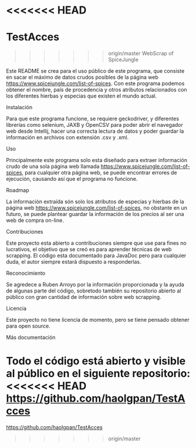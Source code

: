 <<<<<<< HEAD
=======
# TestAcces
>>>>>>> origin/master
WebScrap of SpiceJungle

Este README se crea para el uso público de este programa, que consiste en sacar el máximo de
datos crudos posibles de la página web https://www.spicejungle.com/list-of-spices.
Con este programa podemos obtener el nombre, país de procedencia y otros atributos relacionados
con los diferentes hierbas y especias que existen el mundo actual.
 
Instalación

Para que este programa funcione, se requiere geckodriver, y diferentes librerías como selenium, JAXB
y OpenCSV para poder abrir el navegador web desde Intellij, hacer una correcta lectura de datos
y poder guardar la información en archivos con extensión .csv y .xml.

Uso

Principalmente este programa solo esta diseñado para extraer información crudo de una sola página web
llamada https://www.spicejungle.com/list-of-spices, para cualquier otra página web, se puede encontrar errores
de ejecución, causando así que el programa no funcione.

Roadmap

La información extraída són solo los atributos de especias y hierbas de la página web 
https://www.spicejungle.com/list-of-spices, no obstante en un futuro, se puede plantear guardar la información
de los precios al ser una web de compra on-line.

Contribuciones

Este proyecto esta abierto a contribuciones siempre que use para fines no lucrativos, el objetivo que se creó
es para aprender técnicas de web scrapping. El código esta documentado para JavaDoc pero para cualquier duda, 
el autor siempre estará dispuesto a responderlas.

Reconocimiento

Se agredece a Ruben Arroyo por la información proporcionada y la ayuda de algunas parte del código, sobretodo
también su repositorio abierto al público con gran cantidad de información sobre web scrapping.

Licencia

Este proyecto no tiene licencia de momento, pero se tiene pensado obtener para open source.

Más documentación

Todo el código está abierto y visible al público en el siguiente repositorio:
<<<<<<< HEAD
https://github.com/haolgpan/TestAcces
=======
https://github.com/haolgpan/TestAcces
>>>>>>> origin/master
